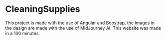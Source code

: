 # CleaningSupplies

This project is made with the use of Angular and Boostrap, the images in the design are made with the use of MidJourney AI. This website was made in a 100 minutes.

